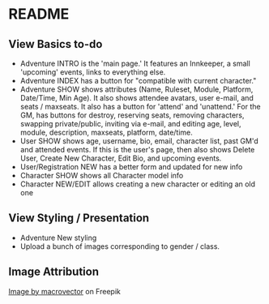 # README

## View Basics to-do
* Adventure INTRO is the 'main page.' It features an Innkeeper, a small 'upcoming' events, links to everything else.
* Adventure INDEX has a button for "compatible with current character."
* Adventure SHOW shows attributes (Name, Ruleset, Module, Platform, Date/Time, Min Age). It also shows attendee avatars, user e-mail, and seats / maxseats. It also has a button for 'attend' and 'unattend.' For the GM, has buttons for destroy, reserving seats, removing characters, swapping private/public, inviting via e-mail, and editing age, level, module, description, maxseats, platform, date/time.
* User SHOW shows age, username, bio, email, character list, past GM'd and attended events. If this is the user's page, then also shows Delete User, Create New Character, Edit Bio, and upcoming events.
* User/Registration NEW has a better form and updated for new info
* Character SHOW shows all Character model info
* Character NEW/EDIT allows creating a new character or editing an old one

## View Styling / Presentation
* Adventure New styling
* Upload a bunch of images corresponding to gender / class.


## Image Attribution
<a href="https://www.freepik.com/free-vector/computer-games-colorful-elements-cartoon-set_4282638.htm#query=pixel%20art%20dungeon&position=16&from_view=search&track=ais">Image by macrovector</a> on Freepik
